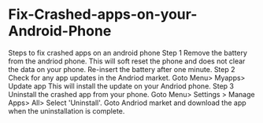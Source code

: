 # Fix-Crashed-apps-on-your-Android-Phone
Steps to fix crashed apps on an android phone
Step 1
Remove the battery from the andriod phone. This will soft reset the phone and does not clear the data on your phone.
Re-insert the battery after one minute.
Step 2
Check for any app updates in the Andriod market.
Goto Menu> Myapps> Update app
This will install the update on your Andriod phone.
Step 3
Uninstall the crashed app from your phone.
Goto Menu> Settings > Manage Apps> All> Select 'Uninstall'.
Goto Andriod market and download the app when the uninstallation is complete.

